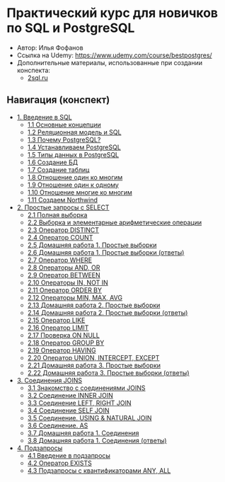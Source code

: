 # Практический курс для новичков по SQL и PostgreSQL

- Автор: Илья Фофанов
- Ссылка на Udemy: https://www.udemy.com/course/bestpostgres/
- Дополнительные материалы, использованные при создании конспекта:
  - [2sql.ru](http://2sql.ru/)

## Навигация (конспект)

- [1. Введение в SQL](./docs/1.%20Introduction%20to%20SQL)
  - [1.1 Основные концепции](./docs/1.%20Introduction%20to%20SQL/1.1%20Basic%20Concepts)
  - [1.2 Реляционная модель и SQL](./docs/1.%20Introduction%20to%20SQL/1.2%20Relational%20model%20and%20SQL)
  - [1.3 Почему PostgreSQL?](./docs/1.%20Introduction%20to%20SQL/1.3%20Why%20PostgreSQL%3F)
  - [1.4 Устанавливаем PostgreSQL](./docs/1.%20Introduction%20to%20SQL/1.4%20Install%20PostgreSQL)
  - [1.5 Типы данных в PostgreSQL](./docs/1.%20Introduction%20to%20SQL/1.5%20Data%20types%20in%20PostgreSQL)
  - [1.6 Создание БД](./docs/1.%20Introduction%20to%20SQL/1.6%20Create%20first%20database)
  - [1.7 Создание таблиц](./docs/1.%20Introduction%20to%20SQL/1.7%20Create%20tables)
  - [1.8 Отношение один ко многим](./docs/1.%20Introduction%20to%20SQL/1.8%20Relationship.%20One%20to%20Many)
  - [1.9 Отношение один к одному](./docs/1.%20Introduction%20to%20SQL/1.9%20Relationship.%20One%20to%20One)
  - [1.10 Отношение многие ко многим](./docs/1.%20Introduction%20to%20SQL/1.10%20Relationship.%20Many%20to%20Many)
  - [1.11 Создаем Northwind](./docs/1.%20Introduction%20to%20SQL/1.11%20Create%20Northwind%20Database)
- [2. Простые запросы с SELECT](./docs/2.%20Simple%20Queries%20with%20SELECT)
  - [2.1 Полная выборка](./docs/2.%20Simple%20Queries%20with%20SELECT/2.1%20Full%20sample)
  - [2.2 Выборка и элементарные арифметические операции](./docs/2.%20Simple%20Queries%20with%20SELECT/2.2%20Sampling%20and%20elementary%20arithmetic%20operations)
  - [2.3 Оператор DISTINCT](./docs/2.%20Simple%20Queries%20with%20SELECT/2.3%20Operator%20DISTINCT)
  - [2.4 Оператор COUNT](./docs/2.%20Simple%20Queries%20with%20SELECT/2.4%20Operator%20COUNT)
  - [2.5 Домашняя работа 1. Простые выборки](./docs/2.%20Simple%20Queries%20with%20SELECT/2.5%20Homework%201)
  - [2.6 Домашняя работа 1. Простые выборки (ответы)](./docs/2.%20Simple%20Queries%20with%20SELECT/2.6%20Homework%201%20(answers))
  - [2.7 Оператор WHERE](./docs/2.%20Simple%20Queries%20with%20SELECT/2.7%20Operator%20WHERE)
  - [2.8 Операторы AND, OR](./docs/2.%20Simple%20Queries%20with%20SELECT/2.8%20Operators%20AND,%20OR)
  - [2.9 Оператор BETWEEN](./docs/2.%20Simple%20Queries%20with%20SELECT/2.9%20Operator%20BETWEEN)
  - [2.10 Операторы IN, NOT IN](./docs/2.%20Simple%20Queries%20with%20SELECT/2.10%20Operators%20IN,%20NOT%20IN)
  - [2.11 Оператор ORDER BY](./docs/2.%20Simple%20Queries%20with%20SELECT/2.11%20Operator%20ORDER%20BY)
  - [2.12 Операторы MIN, MAX, AVG](./docs/2.%20Simple%20Queries%20with%20SELECT/2.12%20Operators%20MIN,%20MAX,%20AVG,%20SUM)
  - [2.13 Домашняя работа 2. Простые выборки](./docs/2.%20Simple%20Queries%20with%20SELECT/2.13%20Homework%202)
  - [2.14 Домашняя работа 2. Простые выборки (ответы)](./docs/2.%20Simple%20Queries%20with%20SELECT/2.14%20Homework%202%20(answers))
  - [2.15 Оператор LIKE](./docs/2.%20Simple%20Queries%20with%20SELECT/2.15%20Operator%20LIKE)
  - [2.16 Оператор LIMIT](./docs/2.%20Simple%20Queries%20with%20SELECT/2.16%20Operator%20LIMIT)
  - [2.17 Проверка ON NULL](./docs/2.%20Simple%20Queries%20with%20SELECT/2.17%20Check%20ON%20NULL)
  - [2.18 Оператор GROUP BY](./docs/2.%20Simple%20Queries%20with%20SELECT/2.18%20Operator%20GROUP%20BY)
  - [2.19 Оператор HAVING](./docs/2.%20Simple%20Queries%20with%20SELECT/2.19%20Operator%20HAVING)
  - [2.20 Оператор UNION, INTERCEPT, EXCEPT](./docs/2.%20Simple%20Queries%20with%20SELECT/2.20%20Operators%20UNION,%20INTERSECT,%20EXCEPT)
  - [2.21 Домашняя работа 3. Простые выборки](./docs/2.%20Simple%20Queries%20with%20SELECT/2.21%20Homework%203)
  - [2.22 Домашняя работа 3. Простые выборки (ответы)](./docs/2.%20Simple%20Queries%20with%20SELECT/2.22%20Homework%203%20(answers))
- [3. Соединения JOINS](./docs/3.%20Joins)
  - [3.1 Знакомство с соединениями JOINS](./docs/3.%20Joins/3.1%20Getting%20started%20with%20joins)
  - [3.2 Соединение INNER JOIN](./docs/3.%20Joins/3.2%20Join.%20INNER%20JOIN)
  - [3.3 Соединение LEFT, RIGHT JOIN](./docs/3.%20Joins/3.3%20Join.%20LEFT,%20RIGHT%20JOIN)
  - [3.4 Соединение SELF JOIN](./docs/3.%20Joins/3.4%20Join.%20SELF%20JOIN)
  - [3.5 Соединение. USING & NATURAL JOIN](./docs/3.%20Joins/3.5%20Join.%20USING%20&%20NATURAL%20JOIN)
  - [3.6 Соединение. AS](./docs/3.%20Joins/3.6%20Join.%20AS)
  - [3.7 Домашняя работа 1. Соединения](./docs/3.%20Joins/3.7%20Homework%201)
  - [3.8 Домашняя работа 1. Соединения (ответы)](./docs/3.%20Joins/3.8%20Homework%201%20(answers))
- [4. Подзапросы](./docs/4.%20Subqueries)
  - [4.1 Введение в подзапросы](./docs/4.%20Subqueries/4.1%20Introduction%20into%20subqueries)
  - [4.2 Оператор EXISTS](docs/4.%20Subqueries/4.2%20Operator%20EXISTS)
  - [4.3 Подзапросы с квантификаторами ANY, ALL](docs/4.%20Subqueries/4.3%20Quantifiers.%20ANY,%20ALL)
